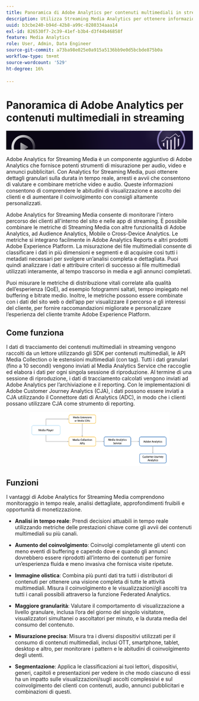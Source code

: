 ```yaml
---
title: Panoramica di Adobe Analytics per contenuti multimediali in streaming
description: Utilizza Streaming Media Analytics per ottenere informazioni approfondite su contenuti, audio e annunci pubblicitari.
uuid: b3cbe240-b94d-42b8-a99c-0280334aaa14
exl-id: 826530f7-2c39-41ef-b3b4-d3f44b46858f
feature: Media Analytics
role: User, Admin, Data Engineer
source-git-commit: a73ba98e025e0a915a5136bb9e0d5bcbde875b0a
workflow-type: tm+mt
source-wordcount: '529'
ht-degree: 16%

---
```


# Panoramica di Adobe Analytics per contenuti multimediali in streaming

![Banner](./assets/media_analytics_banner.png)

Adobe Analytics for Streaming Media è un componente aggiuntivo di Adobe Analytics che fornisce potenti strumenti di misurazione per audio, video e annunci pubblicitari. Con Analytics for Streaming Media, puoi ottenere dettagli granulari sulla durata in tempo reale, arresti e avvii che consentono di valutare e combinare metriche video e audio. Queste informazioni consentono di comprendere le abitudini di visualizzazione e ascolto dei clienti e di aumentare il coinvolgimento con consigli altamente personalizzati.

Adobe Analytics for Streaming Media consente di monitorare l&#39;intero percorso dei clienti all&#39;interno del sito e nelle app di streaming. È possibile combinare le metriche di Streaming Media con altre funzionalità di Adobe Analytics, ad Audience Analytics, Mobile o Cross-Device Analytics. Le metriche si integrano facilmente in Adobe Analytics Reports e altri prodotti Adobe Experience Platform. La misurazione dei file multimediali consente di classificare i dati in più dimensioni e segmenti e di acquisire così tutti i metadati necessari per svolgere un’analisi completa e dettagliata. Puoi quindi analizzare i dati e attribuire criteri di successo ai file multimediali utilizzati interamente, al tempo trascorso in media e agli annunci completati.

Puoi misurare le metriche di distribuzione vitali correlate alla qualità dell’esperienza (QoE), ad esempio fotogrammi saltati, tempo impiegato nel buffering e bitrate medio. Inoltre, le metriche possono essere combinate con i dati del sito web o dell’app per visualizzare il percorso e gli interessi del cliente, per fornire raccomandazioni migliorate e personalizzare l’esperienza del cliente tramite Adobe Experience Platform.

## Come funziona

I dati di tracciamento dei contenuti multimediali in streaming vengono raccolti da un lettore utilizzando gli SDK per contenuti multimediali, le API Media Collection o le estensioni multimediali (con tag). Tutti i dati granulari (fino a 10 secondi) vengono inviati al Media Analytics Service che raccoglie ed elabora i dati per ogni singola sessione di riproduzione. Al termine di una sessione di riproduzione, i dati di tracciamento calcolati vengono inviati ad Adobe Analytics per l’archiviazione e il reporting. Con le implementazioni di Adobe Customer Journey Analytics (CJA), i dati possono essere inviati a CJA utilizzando il Connettore dati di Analytics (ADC), in modo che i clienti possano utilizzare CJA come strumento di reporting.

<!-- ![streaming media process](./assets/streaming-process1.png) -->

<div style="text-align: center;">
<img src="./assets/streaming-process1.png" alt="Processo multimediale in streaming" width="75%">
</div>

## Funzioni

I vantaggi di Adobe Analytics for Streaming Media comprendono monitoraggio in tempo reale, analisi dettagliate, approfondimenti fruibili e opportunità di monetizzazione.

* **Analisi in tempo reale**: Prendi decisioni attuabili in tempo reale utilizzando metriche delle prestazioni chiave come gli avvii dei contenuti multimediali su più canali.

* **Aumento del coinvolgimento**: Coinvolgi completamente gli utenti con meno eventi di buffering e capendo dove e quando gli annunci dovrebbero essere riprodotti all’interno dei contenuti per fornire un’esperienza fluida e meno invasiva che fornisca visite ripetute.

* **Immagine olistica**: Combina più punti dati tra tutti i distributori di contenuti per ottenere una visione completa di tutte le attività multimediali. Misura il coinvolgimento e le visualizzazioni/gli ascolti tra tutti i canali possibili attraverso la funzione Federated Analytics.

* **Maggiore granularità**: Valutare il comportamento di visualizzazione a livello granulare, inclusa l’ora del giorno del singolo visitatore, visualizzatori simultanei o ascoltatori per minuto, e la durata media del consumo del contenuto.

* **Misurazione precisa**: Misura tra i diversi dispositivi utilizzati per il consumo di contenuti multimediali, inclusi OTT, smartphone, tablet, desktop e altro, per monitorare i pattern e le abitudini di coinvolgimento degli utenti.

* **Segmentazione**: Applica le classificazioni ai tuoi lettori, dispositivi, generi, capitoli e presentazioni per vedere in che modo ciascuno di essi ha un impatto sulle visualizzazioni/sugli ascolti complessivi e sul coinvolgimento dei clienti con contenuti, audio, annunci pubblicitari e combinazioni di questi.
